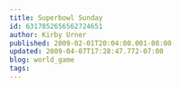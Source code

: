 ```yaml
---
title: Superbowl Sunday
id: 6317852656562724651
author: Kirby Urner
published: 2009-02-01T20:04:00.001-08:00
updated: 2009-04-07T17:28:47.772-07:00
blog: world_game
tags: 
---
```


